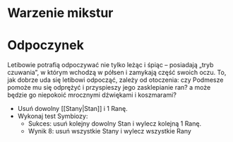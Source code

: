 # Warzenie mikstur

# Odpoczynek
Letibowie potrafią odpoczywać nie tylko leżąc i śpiąc – posiadają „tryb czuwania”, w którym
wchodzą w półsen i zamykają część swoich oczu. To, jak dobrze uda się letibowi odpocząć, zależy
od otoczenia: czy Podmesze pomoże mu się odprężyć i przyspieszy jego zasklepianie ran? a może
będzie go niepokoić mrocznymi dźwiękami i koszmarami?

- Usuń dowolny [[Stany|Stan]] i 1 Ranę.
- Wykonaj test Symbiozy:
	- Sukces: usuń kolejny dowolny Stan i wylecz kolejną 1 Ranę.
	- Wynik 8: usuń wszystkie Stany i wylecz wszystkie Rany